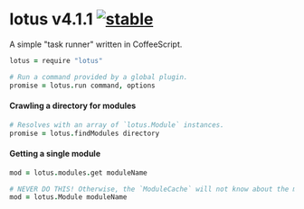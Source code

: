 
# lotus v4.1.1 [![stable](http://badges.github.io/stability-badges/dist/stable.svg)](http://github.com/badges/stability-badges)

A simple "task runner" written in CoffeeScript.

```coffee
lotus = require "lotus"

# Run a command provided by a global plugin. 
promise = lotus.run command, options
```

#### Crawling a directory for modules

```coffee
# Resolves with an array of `lotus.Module` instances.
promise = lotus.findModules directory
```

#### Getting a single module

```coffee
mod = lotus.modules.get moduleName

# NEVER DO THIS! Otherwise, the `ModuleCache` will not know about the module.
mod = lotus.Module moduleName
```

